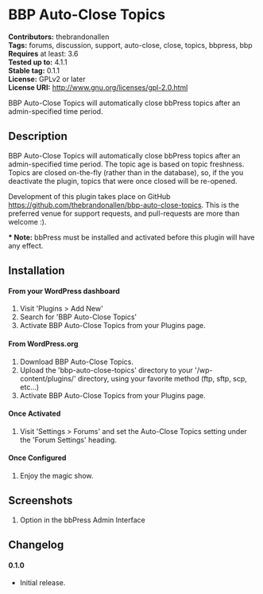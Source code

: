 # BBP Auto-Close Topics
**Contributors:** thebrandonallen  
**Tags:** forums, discussion, support, auto-close, close, topics, bbpress, bbp  
**Requires** at least: 3.6  
**Tested up to:** 4.1.1  
**Stable tag:** 0.1.1  
**License:** GPLv2 or later  
**License URI:** http://www.gnu.org/licenses/gpl-2.0.html

BBP Auto-Close Topics will automatically close bbPress topics after an admin-specified time period.

## Description

BBP Auto-Close Topics will automatically close bbPress topics after an admin-specified time period. The topic age is based on topic freshness. Topics are closed on-the-fly (rather than in the database), so, if the you deactivate the plugin, topics that were once closed will be re-opened.

Development of this plugin takes place on GitHub https://github.com/thebrandonallen/bbp-auto-close-topics. This is the preferred venue for support requests, and pull-requests are more than welcome :).

__* Note:__ bbPress must be installed and activated before this plugin will have any effect.

## Installation

#### From your WordPress dashboard

1. Visit 'Plugins > Add New'
2. Search for 'BBP Auto-Close Topics'
3. Activate BBP Auto-Close Topics from your Plugins page.

#### From WordPress.org

1. Download BBP Auto-Close Topics.
2. Upload the 'bbp-auto-close-topics' directory to your '/wp-content/plugins/' directory, using your favorite method (ftp, sftp, scp, etc...)
3. Activate BBP Auto-Close Topics from your Plugins page.

#### Once Activated

1. Visit 'Settings > Forums' and set the Auto-Close Topics setting under the 'Forum Settings' heading.

#### Once Configured

1. Enjoy the magic show.

## Screenshots
1. Option in the bbPress Admin Interface

## Changelog

#### 0.1.0
* Initial release.
